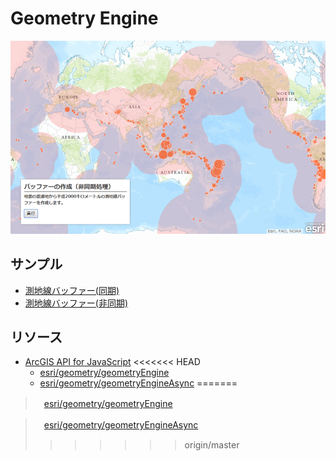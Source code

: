 # Geometry Engine

[![](img/geometryengine.png)]()

## サンプル
* [測地線バッファー(同期)](http://esrijapan.github.io/arcgis-samples-js/geometry-engine/sync_eq.html)
* [測地線バッファー(非同期)](http://esrijapan.github.io/arcgis-samples-js/geometry-engine/async_eq.html)

## リソース

* [ArcGIS API for JavaScript](https://developers.arcgis.com/javascript/)
<<<<<<< HEAD
    +  [esri/geometry/geometryEngine](https://developers.arcgis.com/javascript/jsapi/esri.geometry.geometryengine-amd.html)
    +  [esri/geometry/geometryEngineAsync](https://developers.arcgis.com/javascript/jsapi/esri.geometry.geometryengineasync-amd.html)
=======
>　[esri/geometry/geometryEngine](https://developers.arcgis.com/javascript/jsapi/esri.geometry.geometryengine-amd.html)

>　[esri/geometry/geometryEngineAsync](https://developers.arcgis.com/javascript/jsapi/esri.geometry.geometryengineasync-amd.html)
>>>>>>> origin/master
